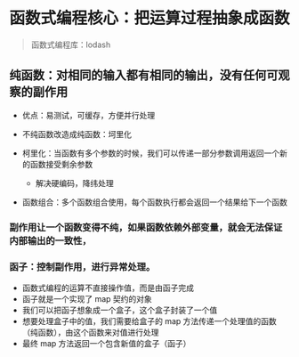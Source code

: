 # 函数式编程核心：把运算过程抽象成函数
> 函数式编程库：lodash
## 纯函数：对相同的输入都有相同的输出，没有任何可观察的副作用
- 优点：易测试，可缓存，方便并行处理

- 不纯函数改造成纯函数：坷里化
- 柯里化：当函数有多个参数的时候，我们可以传递一部分参数调用返回一个新的函数接受剩余参数
  - 解决硬编码，降纬处理
- 函数组合：多个函数组合使用，每个函数执行都会返回一个结果给下一个函数

### 副作用让一个函数变得不纯，如果函数依赖外部变量，就会无法保证内部输出的一致性，

### 函子：控制副作用，进行异常处理。
- 函数式编程的运算不直接操作值，而是由函子完成
- 函子就是一个实现了 map 契约的对象
- 我们可以把函子想象成一个盒子，这个盒子封装了一个值
- 想要处理盒子中的值，我们需要给盒子的 map 方法传递一个处理值的函数（纯函数），由这个函数来对值进行处理
- 最终 map 方法返回一个包含新值的盒子（函子）